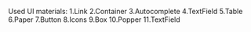 Used UI materials:
1.Link
2.Container
3.Autocomplete
4.TextField
5.Table
6.Paper
7.Button
8.Icons
9.Box
10.Popper
11.TextField